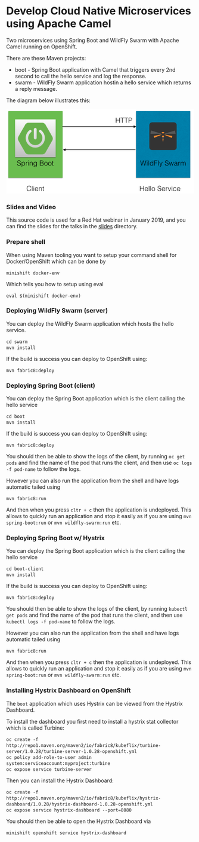 # Develop Cloud Native Microservices using Apache Camel

Two microservices using Spring Boot and WildFly Swarm with Apache Camel running on OpenShift.

There are these Maven projects:

* boot - Spring Boot application with Camel that triggers every 2nd second to call the hello service and log the response.
* swarm - WildFly Swarm application hostin a hello service which returns a reply message.

The diagram below illustrates this:

![Overview](diagram.png?raw=true "Overview")


### Slides and Video

This source code is used for a Red Hat webinar in January 2019, and you can find the slides for the talks in the [slides](slides) directory.


### Prepare shell

When using Maven tooling you want to setup your command shell for Docker/OpenShift which can be done by

    minishift docker-env

Which tells you how to setup using eval

    eval $(minishift docker-env)


### Deploying WildFly Swarm (server)

You can deploy the WildFly Swarm application which hosts the hello service.

    cd swarm
    mvn install

If the build is success you can deploy to OpenShift using:

    mvn fabric8:deploy


### Deploying Spring Boot (client)

You can deploy the Spring Boot application which is the client calling the hello service

    cd boot
    mvn install

If the build is success you can deploy to OpenShift using:

    mvn fabric8:deploy

You should then be able to show the logs of the client, by running `oc get pods` and find the name of the pod that runs the client, and then use `oc logs -f pod-name` to follow the logs.

However you can also run the application from the shell and have logs automatic tailed using

    mvn fabric8:run

And then when you press `cltr + c` then the application is undeployed. This allows to quickly run an application and stop it easily as if you are using `mvn spring-boot:run` or `mvn wildfly-swarm:run` etc.

### Deploying Spring Boot w/ Hystrix

You can deploy the Spring Boot application which is the client calling the hello service

    cd boot-client
    mvn install

If the build is success you can deploy to OpenShift using:

    mvn fabric8:deploy

You should then be able to show the logs of the client, by running `kubectl get pods` and find the name of the pod that runs the client, and then use `kubectl logs -f pod-name` to follow the logs.

However you can also run the application from the shell and have logs automatic tailed using

    mvn fabric8:run

And then when you press `cltr + c` then the application is undeployed. This allows to quickly run an application and stop it easily as if you are using `mvn spring-boot:run` or `mvn wildfly-swarm:run` etc.


### Installing Hystrix Dashboard on OpenShift

The `boot` application which uses Hystrix can be viewed from the Hystrix Dashboard.

To install the dashboard you first need to install a hystrix stat collector which is called Turbine:

    oc create -f http://repo1.maven.org/maven2/io/fabric8/kubeflix/turbine-server/1.0.28/turbine-server-1.0.28-openshift.yml
    oc policy add-role-to-user admin system:serviceaccount:myproject:turbine
    oc expose service turbine-server

Then you can install the Hystrix Dashboard:

    oc create -f http://repo1.maven.org/maven2/io/fabric8/kubeflix/hystrix-dashboard/1.0.28/hystrix-dashboard-1.0.28-openshift.yml
    oc expose service hystrix-dashboard --port=8080

You should then be able to open the Hystrix Dashboard via

    minishift openshift service hystrix-dashboard

